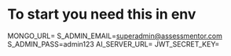 # To start you  need this in env


 MONGO_URL=
S_ADMIN_EMAIL=superadmin@assessmentor.com
S_ADMIN_PASS=admin123
AI_SERVER_URL=
JWT_SECRET_KEY=